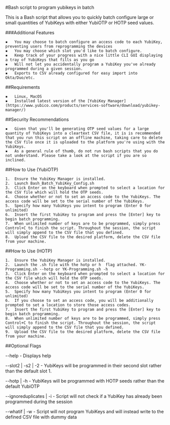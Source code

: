 
#Bash script to program yubikeys in batch

This is a Bash script that allows you to quickly batch configure large or small quantities of YubiKeys with either YubiOTP or HOTP seed values.

###Additional Features

	▪	You may choose to batch configure an access code to each YubiKey, preventing users from reprogramming the devices
	▪	You may choose which slot you'd like to batch configure.
	▪	Keep track of your progress with a nice little CLI GUI displaying a tray of YubiKeys that fills as you go
	▪	Will not let you accidentally program a YubiKey you've already programmed during a given session.
	▪	Exports to CSV already configured for easy import into Okta/Duo/etc.

##Requirements

	▪	Linux, MacOS
	▪	Installed latest version of the [YubiKey Manager] (https://www.yubico.com/products/services-software/download/yubikey-manager/)

##Security Recommendations

	▪	Given that you'll be generating OTP seed values for a large quantity of YubiKeys into a cleartext CSV file, it is is recommended that you run this script on an offline machine, taking care to delete the CSV file once it is uploaded to the platform you're using with the YubiKeys.
	▪	As a general rule of thumb, do not run bash scripts that you do not understand. Please take a look at the script if you are so inclined.

##How to Use (YubiOTP)

	1.	Ensure the YubiKey Manager is installed.
	2.	Launch Bash_Batch_YubiKey_Config.sh
	3.	Click Enter on the keyboard when prompted to select a location for the CSV file which will hold the OTP seeds.
	4.	Choose whether or not to set an access code to the YubiKeys. The access code will be set to the serial number of the YubiKeys.
	5.	Specify how many YubiKeys you intent to program (Enter 0 for unlimited)
	6.	Insert the first YubiKey to program and press the [Enter] key to begin batch programming.
	7.	When unlimited number of keys are to be programmed, simply press Control+C to finish the script. Throughout the session, the script will simply append to the CSV file that you defined.
	8.	Upload the CSV file to the desired platform, delete the CSV file from your machine.

##How to Use (HOTP)

	1.	Ensure the YubiKey Manager is installed.
	2.	Launch the .sh file with the hotp or h  flag attached. YK-Programming.sh --hotp or YK-Programming.sh -h
	3.	Click Enter on the keyboard when prompted to select a location for the CSV file which will hold the OTP seeds.
	4.	Choose whether or not to set an access code to the YubiKeys. The access code will be set to the serial number of the YubiKeys.
	5.	Specify how many YubiKeys you intent to program (Enter 0 for unlimited)
	6.	If you choose to set an access code, you will be additionally prompted to set a location to store those access codes.
	7.	Insert the first YubiKey to program and press the [Enter] key to begin batch programming.
	8.	When unlimited number of keys are to be programmed, simply press Control+C to finish the script. Throughout the session, the script will simply append to the CSV file that you defined.
	9.	Upload the CSV file to the desired platform, delete the CSV file from your machine.


##Optional Flags

--help - Displays help

--slot2 | -s2 | -2 - YubiKeys will be programmed in their second slot rather than the default slot 1.

--hotp | -h - YubiKeys will be programmed with HOTP seeds rather than the default YubiOTP

--ignoreduplicates | -i - Script will not check if a YubiKey has already been programmed during the session

--whatif | -w - Script will not program YubiKeys and will instead write to the defined CSV file with dummy data
